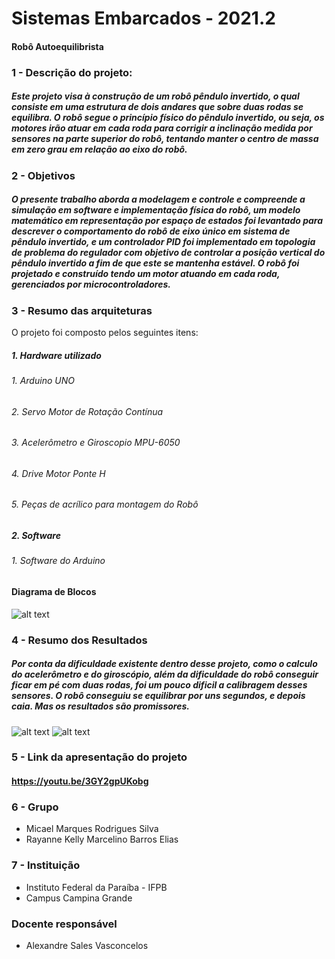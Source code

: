 # Sistemas Embarcados - 2021.2

#### Robô Autoequilibrista

### 1 - Descrição do projeto:

##### Este projeto visa à construção de um robô pêndulo invertido, o qual consiste em uma estrutura de dois andares que sobre duas rodas se equilibra. O robô segue o princípio físico do pêndulo invertido, ou seja, os motores irão atuar em cada roda para corrigir a inclinação medida por sensores na parte superior do robô, tentando manter o centro de massa em zero grau em relação ao eixo do robô.

### 2 - Objetivos

##### O presente trabalho aborda a modelagem e controle e compreende a simulação em software e implementação física do robô, um modelo matemático em representação por espaço de estados foi levantado para descrever o comportamento do robô de eixo único em sistema de pêndulo invertido, e um controlador PID foi implementado em topologia de problema do regulador com objetivo de controlar a posição vertical do pêndulo invertido a fim de que este se mantenha estável. O robô foi projetado e construído tendo um motor atuando em cada roda, gerenciados por microcontroladores.
  
### 3 - Resumo das arquiteturas

  O projeto foi composto pelos seguintes itens:
  
  ##### 1.  Hardware utilizado
  ###### 1. Arduino UNO
  ###### 2. Servo Motor de Rotação Contínua
  ###### 3. Acelerômetro e Giroscopio MPU-6050
  ###### 4. Drive Motor Ponte H
  ###### 5. Peças de acrílico para montagem do Robô


  ##### 2.  Software
  ###### 1. Software do Arduino 

#### Diagrama de Blocos
![alt text](https://github.com/micasmarques/sistemas-embarcados-projeto/blob/main/diagrama-circuito/Equilibrist_Robot.png)
  
### 4 - Resumo dos Resultados

  ##### Por conta da dificuldade existente dentro desse projeto, como o calculo do acelerômetro e do giroscópio, além da dificuldade do robô conseguir ficar em pé com duas rodas, foi um pouco dificil a calibragem desses sensores. O robô conseguiu se equilibrar por uns segundos, e depois caia. Mas os resultados são promissores.

  ![alt text](https://github.com/micasmarques/sistemas-embarcados-projeto/blob/main/results/images/imagem1.jfif)
  ![alt text](https://github.com/micasmarques/sistemas-embarcados-projeto/blob/main/results/images/imagem2.jfif)

### 5 - Link da apresentação do projeto
#### https://youtu.be/3GY2gpUKobg

### 6 - Grupo

* Micael Marques Rodrigues Silva
* Rayanne Kelly Marcelino Barros Elias

### 7 - Instituição

* Instituto Federal da Paraíba - IFPB
* Campus Campina Grande

### Docente responsável
* Alexandre Sales Vasconcelos
